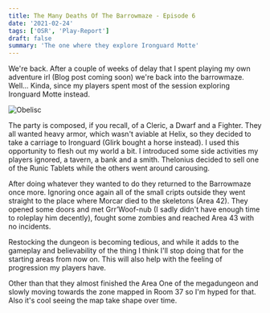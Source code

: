 ```yaml
---
title: The Many Deaths Of The Barrowmaze - Episode 6
date: '2021-02-24'
tags: ['OSR', 'Play-Report']
draft: false
summary: 'The one where they explore Ironguard Motte'
---
```


We're back. After a couple of weeks of delay that I spent playing my own adventure irl (Blog post coming soon) we're back into the barrowmaze. Well... Kinda, since my players spent most of the session exploring Ironguard Motte instead.

![Obelisc](https://i.imgur.com/G0pARJO.jpg)

The party is composed, if you recall, of a Cleric, a Dwarf and a Fighter. They all wanted heavy armor, which wasn't aviable at Helix, so they decided to take a carriage to Ironguard (Glirk bought a horse instead). I used this opportunity to flesh out my world a bit. I introduced some side activities my players ignored, a tavern, a bank and a smith. Thelonius decided to sell one of the Runic Tablets while the others went around carousing.

After doing whatever they wanted to do they returned to the Barrowmaze once more. Ignoring once again all of the small cripts outside they went straight to the place where Morcar died to the skeletons (Area 42). They opened some doors and met Grr’Woof-nub (I sadly didn't have enough time to roleplay him decently), fought some zombies and reached Area 43 with no incidents.

Restocking the dungeon is becoming tedious, and while it adds to the gameplay and believability of the thing I think I'll stop doing that for the starting areas from now on. This will also help with the feeling of progression my players have.

Other than that they almost finished the Area One of the megadungeon and slowly moving towards the zone mapped in Room 37 so I'm hyped for that. Also it's cool seeing the map take shape over time.
